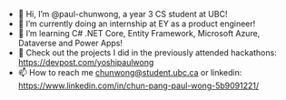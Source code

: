 - 👋 Hi, I’m @paul-chunwong, a year 3 CS student at UBC!
- 👀 I’m currently doing an internship at EY as a product engineer! 
- 🌱 I’m learning C# .NET Core, Entity Framework, Microsoft Azure, Dataverse and Power Apps!
- 🌈 Check out the projects I did in the previously attended hackathons: https://devpost.com/yoshipaulwong
- 📫 How to reach me chunwong@student.ubc.ca or linkedin: https://www.linkedin.com/in/chun-pang-paul-wong-5b9091221/

<!---
paul-chunwong/paul-chunwong is a ✨ special ✨ repository because its `README.md` (this file) appears on your GitHub profile.
You can click the Preview link to take a look at your changes.
--->
